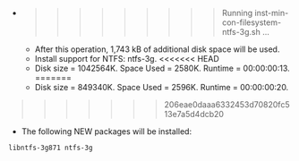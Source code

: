 * >>>>>>>>> Running inst-min-con-filesystem-ntfs-3g.sh ...
  * After this operation, 1,743 kB of additional disk space will be used.
  * Install support for NTFS: ntfs-3g.
<<<<<<< HEAD
  * Disk size = 1042564K. Space Used = 2580K. Runtime = 00:00:00:13.
=======
  * Disk size = 849340K. Space Used = 2596K. Runtime = 00:00:00:20.
>>>>>>> 206eae0daaa6332453d70820fc513e7a5d4dcb20
  * The following NEW packages will be installed:
  ```bash
libntfs-3g871 ntfs-3g
  ```
